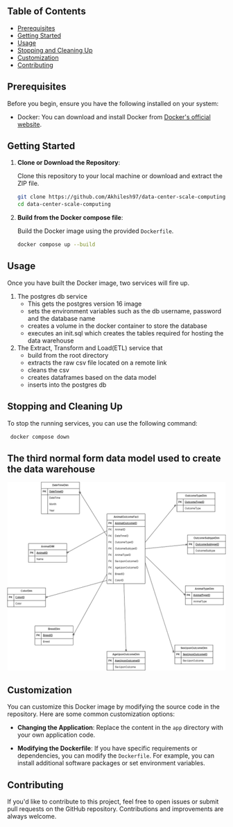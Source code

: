 ## Table of Contents

- [Prerequisites](#prerequisites)
- [Getting Started](#getting-started)
- [Usage](#usage)
- [Stopping and Cleaning Up](#stopping-and-cleaning-up)
- [Customization](#customization)
- [Contributing](#contributing)

## Prerequisites

Before you begin, ensure you have the following installed on your system:

- Docker: You can download and install Docker from [Docker's official website](https://www.docker.com/get-started).

## Getting Started

1. **Clone or Download the Repository**:

   Clone this repository to your local machine or download and extract the ZIP file.

   ```bash
   git clone https://github.com/Akhilesh97/data-center-scale-computing.git
   cd data-center-scale-computing
   ```

2. **Build from the Docker compose file**:

   Build the Docker image using the provided `Dockerfile`.

   ```bash
   docker compose up --build
   ```

## Usage

Once you have built the Docker image, two services will fire up.

1. The postgres db service
   - This gets the postgres version 16 image
   - sets the environment variables such as the db username, password and the database name
   - creates a volume in the docker container to store the database
   - executes an init.sql which creates the tables required for hosting the data warehouse
2. The Extract, Transform and Load(ETL) service that
   - build from the root directory
   - extracts the raw csv file located on a remote link
   - cleans the csv
   - creates dataframes based on the data model
   - inserts into the postgres db
     
## Stopping and Cleaning Up

To stop the running services, you can use the following command:

```bash
 docker compose down
```

## The third normal form data model used to create the data warehouse

![alt text](https://github.com/Akhilesh97/data-center-scale-computing/blob/HW2/docs/3nf.drawio.png?raw=true)


## Customization

You can customize this Docker image by modifying the source code in the repository. Here are some common customization options:

- **Changing the Application**: Replace the content in the `app` directory with your own application code.

- **Modifying the Dockerfile**: If you have specific requirements or dependencies, you can modify the `Dockerfile`. For example, you can install additional software packages or set environment variables.

## Contributing

If you'd like to contribute to this project, feel free to open issues or submit pull requests on the GitHub repository. Contributions and improvements are always welcome.
